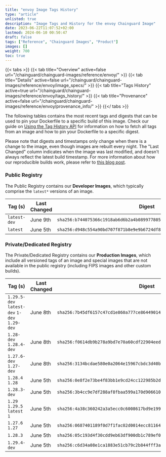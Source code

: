 ```yaml
---
title: "envoy Image Tags History"
type: "article"
unlisted: true
description: "Image Tags and History for the envoy Chainguard Image"
date: 2023-06-22T11:07:52+02:00
lastmod: 2024-06-10 00:50:47
draft: false
tags: ["Reference", "Chainguard Images", "Product"]
images: []
weight: 700
toc: true
---
```


{{< tabs >}}
{{< tab title="Overview" active=false url="/chainguard/chainguard-images/reference/envoy/" >}}
{{< tab title="Details" active=false url="/chainguard/chainguard-images/reference/envoy/image_specs/" >}}
{{< tab title="Tags History" active=true url="/chainguard/chainguard-images/reference/envoy/tags_history/" >}}
{{< tab title="Provenance" active=false url="/chainguard/chainguard-images/reference/envoy/provenance_info/" >}}
{{</ tabs >}}

The following tables contains the most recent tags and digests that can be used to pin your Dockerfile to a specific build of this image. Check our guide on [Using the Tag History API](/chainguard/chainguard-images/using-the-tag-history-api/) for information on how to fetch all tags from an image and how to pin your Dockerfile to a specific digest.

Please note that digests and timestamps only change when there is a change to the image, even though images are rebuilt every night. The "Last Changed" column indicates when the image was last modified, and doesn't always reflect the latest build timestamp. For more information about how our reproducible builds work, please refer to [this blog post](https://www.chainguard.dev/unchained/reproducing-chainguards-reproducible-image-builds).

### Public Registry
The Public Registry contains our **Developer Images**, which typically comprise the `latest*` versions of an image.

| Tag (s)       | Last Changed | Digest                                                                    |
|---------------|--------------|---------------------------------------------------------------------------|
|  `latest-dev` | June 9th     | `sha256:b744075366c1918ab6d6b2a4b08997780580c7b1b40eecd0148bd7cae6f53c3a` |
|  `latest`     | June 5th     | `sha256:d948c554a90bd707f871b8e9e9b6724df82f5387919c263a03094ea631cbaf05` |


### Private/Dedicated Registry
The Private/Dedicated Registry contains our **Production Images**, which include all versioned tags of an image and special images that are not available in the public registry (including FIPS images and other custom builds).

| Tag (s)                                       | Last Changed | Digest                                                                    |
|-----------------------------------------------|--------------|---------------------------------------------------------------------------|
|  `1.29.5-dev` `latest-dev` `1-dev` `1.29-dev` | June 8th     | `sha256:7b45df6157c47cd1e860a777ce86449014c9b251ffcdd9b6806b1a974139bc95` |
|  `1.28-dev` `1.28.4-dev`                      | June 8th     | `sha256:f0614db9b278a9bd7e70a60cdf22904eed2bf0756757f239ef30ade09742ef1d` |
|  `1.27.6-dev` `1.27-dev`                      | June 8th     | `sha256:3134bcdae580e0a2064e15967cbdc3d40beebddaf233ba14b219ec0d6917d4a6` |
|  `1.28.4` `1.28`                              | June 5th     | `sha256:0e8f2e73be4f83bb1e9cd24cc122985b2d30945d244851bc267c2e8d857a7f82` |
|  `1.28.3-dev`                                 | June 5th     | `sha256:3b4cc9e7df288af8fbaa599a170d9066106a83a7bd0ac9186421bbe87447b344` |
|  `1.29` `1.29.5` `latest` `1`                 | June 5th     | `sha256:4a38c360242a3a5ecc0c6008617bd9e1991dd80aec9860bdf2c8abc66840ab60` |
|  `1.27.6` `1.27`                              | June 5th     | `sha256:0687401189f0d7f1fac02d0014ecc811647342b96412ac11b3be9609bdc89789` |
|  `1.28.3`                                     | June 5th     | `sha256:05c193d4f30cdd9eb63df900db1c789ef0d3beb3682991f45d4143ab40acc882` |
|  `1.29.4-dev`                                 | June 5th     | `sha256:c6d34a08e1ca1883e51cb79c2b844fff3a4758aa22f889cc05868b9028f3e493` |

